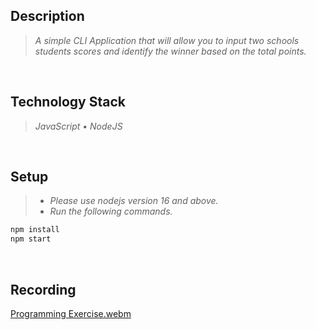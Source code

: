## Description
> _A simple CLI Application that will allow you to input two schools
students scores and identify the winner based on the total points._

<br />

## Technology Stack
> _JavaScript • NodeJS_

<br />

## Setup
> - _Please use nodejs version 16 and above._
> - _Run the following commands._
```bash
npm install
npm start 
```

<br />

## Recording
[Programming Exercise.webm](https://user-images.githubusercontent.com/69438999/193799632-0b1d7e2d-4e97-4966-a3af-fdb4bdf92e31.webm)
